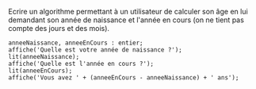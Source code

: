 Ecrire un algorithme permettant à un utilisateur de calculer son âge en lui demandant son année de naissance et l'année en cours (on ne tient pas compte des jours et des mois). 

```
anneeNaissance, anneeEnCours : entier;
affiche('Quelle est votre année de naissance ?');
lit(anneeNaissance);
affiche('Quelle est l'année en cours ?');
lit(anneeEnCours);
affiche('Vous avez ' + (anneeEnCours - anneeNaissance) + ' ans');
```
